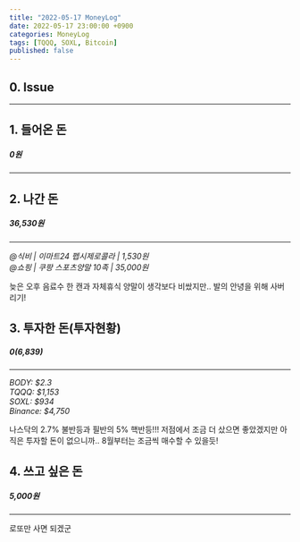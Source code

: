 ```yaml
---
title: "2022-05-17 MoneyLog"
date: 2022-05-17 23:00:00 +0900
categories: MoneyLog
tags: [TQQQ, SOXL, Bitcoin]
published: false
---
```


## 0. Issue
---


## 1. 들어온 돈
##### 0원
---

## 2. 나간 돈
##### 36,530원
---
*@식비 | 이마트24 펩시제로콜라 | 1,530원*<br>
*@쇼핑 | 쿠팡 스포츠양말 10족 | 35,000원*<br>

늦은 오후 음료수 한 캔과 자체휴식
양말이 생각보다 비쌌지만.. 발의 안녕을 위해 사버리기!<br>

## 3. 투자한 돈(투자현황)
##### $0 ($6,839)
---
*BODY: $2.3*<br>
*TQQQ: $1,153*<br>
*SOXL: $934*<br>
*Binance: $4,750*<br>

나스닥의 2.7% 불반등과 필반의 5% 핵반등!!!
저점에서 조금 더 샀으면 좋았겠지만 아직은 투자할 돈이 없으니까..
8월부터는 조금씩 매수할 수 있을듯!<br>

## 4. 쓰고 싶은 돈
##### 5,000원
---
로또만 사면 되겠군<br>
